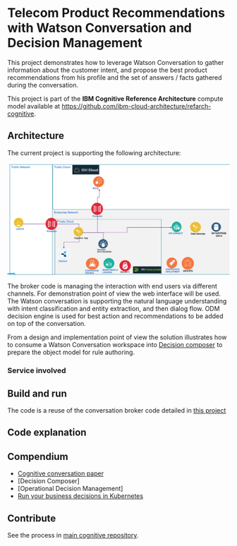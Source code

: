 # Telecom Product Recommendations with Watson Conversation and Decision Management

This project demonstrates how to leverage Watson Conversation to gather information about the customer intent, and propose the best product recommendations from his profile and the set of answers / facts gathered during the conversation.

This project is part of the **IBM Cognitive Reference Architecture** compute model available at https://github.com/ibm-cloud-architecture/refarch-cognitive.

## Architecture
The current project is supporting the following architecture:

![](docs/pr-odm-wcs.png)

The broker code is managing the interaction with end users via different channels. For demonstration point of view the web interface will be used. The Watson conversation is supporting the natural language understanding with intent classification and entity extraction, and then dialog flow. ODM decision engine is used for best action and recommendations to be added on top of the conversation.

From a design and implementation point of view the solution illustrates how to consume a Watson Conversation workspace into [Decision composer]() to prepare the object model for rule authoring.

### Service involved


## Build and run
The code is a reuse of the conversation broker code detailed in [this project](https://github.com/ibm-cloud-architecture/refarch-cognitive-conversation-broker)

## Code explanation


## Compendium
* [Cognitive conversation paper](https://www.ibm.com/devops/method/content/architecture/cognitiveConversationDomain)
* [Decision Composer]
* [Operational Decision Management]
* [Run your business decisions in Kubernetes](https://www.ibm.com/developerworks/library/mw-1706-feillet-bluemix/1706-feillet.html)



## Contribute
See the process in [main cognitive repository](https://github.com/ibm-cloud-architecture/refarch-cognitive).
